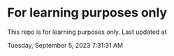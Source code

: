 # For learning purposes only
This repo is for learning purposes only.
Last updated at

Tuesday, September 5, 2023 7:31:31 AM

